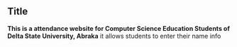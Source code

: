 ## Title 
**This is a attendance website for Computer Science Education Students of Delta State University, Abraka**
it allows students to enter their name info
